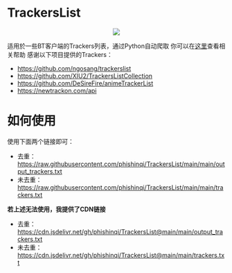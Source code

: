 # TrackersList
<div align=center><img src="https://count.getloli.com/get/@fyTrackersList?theme=asoul"></div>

适用於一些BT客户端的Trackers列表，通过Python自动爬取
你可以在[这里](https://phishinqi.github.io/TrackersList/)查看相关帮助
感谢以下项目提供的Trackers：

* https://github.com/ngosang/trackerslist
* https://github.com/XIU2/TrackersListCollection
* https://github.com/DeSireFire/animeTrackerList
* https://newtrackon.com/api


# 如何使用
使用下面两个链接即可：
* 去重：https://raw.githubusercontent.com/phishinqi/TrackersList/main/main/output_trackers.txt
* 未去重：https://raw.githubusercontent.com/phishinqi/TrackersList/main/main/trackers.txt

**若上述无法使用，我提供了CDN链接**

* 去重：https://cdn.jsdelivr.net/gh/phishinqi/TrackersList@main/main/output_trackers.txt
* 未去重：https://cdn.jsdelivr.net/gh/phishinqi/TrackersList@main/main/trackers.txt
